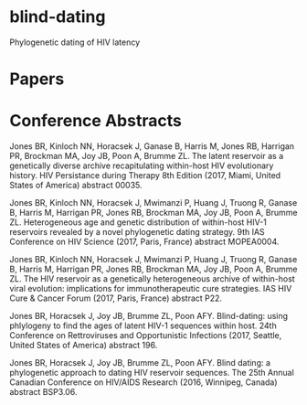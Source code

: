 blind-dating
===========================================================================================================================
Phylogenetic dating of HIV latency

# Papers

# Conference Abstracts
Jones BR, Kinloch NN, Horacsek J, Ganase B, Harris M, Jones RB, Harrigan PR, Brockman MA, Joy JB, Poon A, Brumme ZL. The latent reservoir as a genetically diverse archive recapitulating within-host HIV evolutionary history. HIV Persistance during Therapy 8th Edition (2017, Miami, United States of America) abstract 00035.

Jones BR, Kinloch NN, Horacsek J, Mwimanzi P, Huang J, Truong R, Ganase B, Harris M, Harrigan PR, Jones RB, Brockman MA, Joy JB, Poon A, Brumme ZL. Heterogeneous age and genetic distribution of within-host HIV-1 reservoirs revealed by a novel phylogenetic dating strategy. 9th IAS Conference on HIV Science (2017, Paris, France) abstract MOPEA0004.

Jones BR, Kinloch NN, Horacsek J, Mwimanzi P, Huang J, Truong R, Ganase B, Harris M, Harrigan PR, Jones RB, Brockman MA, Joy JB, Poon A, Brumme ZL. The HIV reservoir as a genetically heterogeneous archive of within-host viral evolution: implications for immunotherapeutic cure strategies. IAS HIV Cure & Cancer Forum (2017, Paris, France) abstract P22.

Jones BR, Horacsek J, Joy JB, Brumme ZL, Poon AFY. Blind-dating: using phlylogeny to find the ages of latent HIV-1 sequences within host. 24th Conference on Rettroviruses and Opportunistic Infections (2017, Seattle, United States of America) abstract 196.

Jones BR, Horacsek J, Joy JB, Brumme ZL, Poon AFY. Blind dating: a phylogenetic approach to dating HIV reservoir sequences. The 25th Annual Canadian Conference on HIV/AIDS Research (2016, Winnipeg, Canada) abstract BSP3.06.

